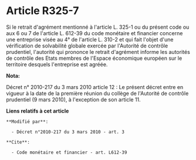 # Article R325-7

Si le retrait d'agrément mentionné à l'article L. 325-1 ou du présent code ou aux 6 ou 7 de l'article L. 612-39 du code
monétaire et financier concerne une entreprise visée au 4° de l'article L. 310-2 et qui fait l'objet d'une vérification de
solvabilité globale exercée par l'Autorité de contrôle prudentiel, l'autorité qui prononce le retrait d'agrément informe les
autorités de contrôle des Etats membres de l'Espace économique européen sur le territoire desquels l'entreprise est agréée.

**Nota:**

Décret n° 2010-217 du 3 mars 2010 article 12 : Le présent décret entre en vigueur à la date de la première réunion du collège
de l'Autorité de contrôle prudentiel (9 mars 2010), à l'exception de son article 11.

**Liens relatifs à cet article**

	**Modifié par**:

	  - Décret n°2010-217 du 3 mars 2010 - art. 3

	**Cite**:

	  - Code monétaire et financier - art. L612-39

